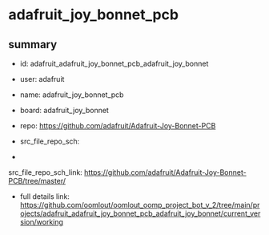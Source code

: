 # adafruit_joy_bonnet_pcb
 
## summary 
* id: adafruit_adafruit_joy_bonnet_pcb_adafruit_joy_bonnet
* user: adafruit
* name: adafruit_joy_bonnet_pcb
* board: adafruit_joy_bonnet
* repo: https://github.com/adafruit/Adafruit-Joy-Bonnet-PCB



* src_file_repo_sch: 
*
 src_file_repo_sch_link: https://github.com/adafruit/Adafruit-Joy-Bonnet-PCB/tree/master/
* full details link: https://github.com/oomlout/oomlout_oomp_project_bot_v_2/tree/main/projects/adafruit_adafruit_joy_bonnet_pcb_adafruit_joy_bonnet/current_version/working  






